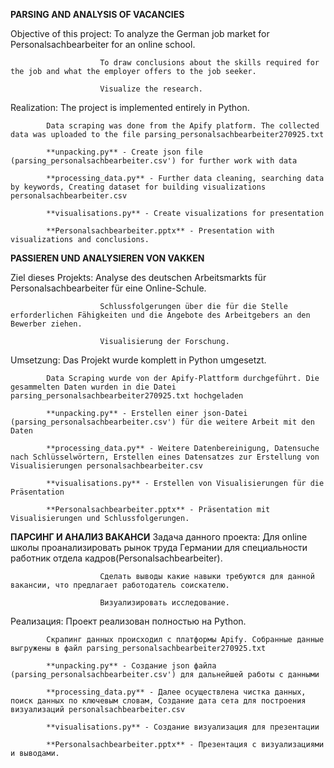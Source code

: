 **PARSING AND ANALYSIS OF VACANCIES**

Objective of this project: To analyze the German job market for Personalsachbearbeiter for an online school.

                        To draw conclusions about the skills required for the job and what the employer offers to the job seeker.
                        
                        Visualize the research.
                        
Realization: The project is implemented entirely in Python.

            Data scraping was done from the Apify platform. The collected data was uploaded to the file parsing_personalsachbearbeiter270925.txt
            
            **unpacking.py** - Create json file (parsing_personalsachbearbeiter.csv') for further work with data 
            
            **processing_data.py** - Further data cleaning, searching data by keywords, Creating dataset for building visualizations personalsachbearbeiter.csv
            
            **visualisations.py** - Create visualizations for presentation
            
            **Personalsachbearbeiter.pptx** - Presentation with visualizations and conclusions.

            


**PASSIEREN UND ANALYSIEREN VON VAKKEN**

Ziel dieses Projekts: Analyse des deutschen Arbeitsmarkts für Personalsachbearbeiter für eine Online-Schule.

                        Schlussfolgerungen über die für die Stelle erforderlichen Fähigkeiten und die Angebote des Arbeitgebers an den Bewerber ziehen.
                        
                        Visualisierung der Forschung.
                        
Umsetzung: Das Projekt wurde komplett in Python umgesetzt.

            Data Scraping wurde von der Apify-Plattform durchgeführt. Die gesammelten Daten wurden in die Datei parsing_personalsachbearbeiter270925.txt hochgeladen
            
            **unpacking.py** - Erstellen einer json-Datei (parsing_personalsachbearbeiter.csv') für die weitere Arbeit mit den Daten 
            
            **processing_data.py** - Weitere Datenbereinigung, Datensuche nach Schlüsselwörtern, Erstellen eines Datensatzes zur Erstellung von Visualisierungen personalsachbearbeiter.csv
            
            **visualisations.py** - Erstellen von Visualisierungen für die Präsentation
            
            **Personalsachbearbeiter.pptx** - Präsentation mit Visualisierungen und Schlussfolgerungen.

            


**ПАРСИНГ И АНАЛИЗ ВАКАНСИ**
Задача данного проекта: Для online школы проанализировать рынок труда Германии для специальности работник отдела кадров(Personalsachbearbeiter).

                        Сделать выводы какие навыки требуются для данной вакансии, что предлагает работодатель соискателю.
                        
                        Визуализировать исследование.
                        
Реализация: Проект реализован полностью на Python.

            Скрапинг данных происходил с платформы Apify. Собранные данные выгружены в файл parsing_personalsachbearbeiter270925.txt
            
            **unpacking.py** - Создание json файла (parsing_personalsachbearbeiter.csv') для дальнейшей работы с данными 
            
            **processing_data.py** - Далее осуществлена чистка данных, поиск данных по ключевым словам, Создание дата сета для построения визуализаций personalsachbearbeiter.csv
            
            **visualisations.py** - Создание визуализация для презентации
            
            **Personalsachbearbeiter.pptx** - Презентация с визуализациями и выводами.
